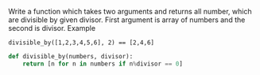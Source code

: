 Write a function which takes two arguments and returns all number, which are divisible by given divisor. First argument is array of numbers and the second is divisor.
Example
```
divisible_by([1,2,3,4,5,6], 2) == [2,4,6]
```
```python
def divisible_by(numbers, divisor):
    return [n for n in numbers if n%divisor == 0]
```
